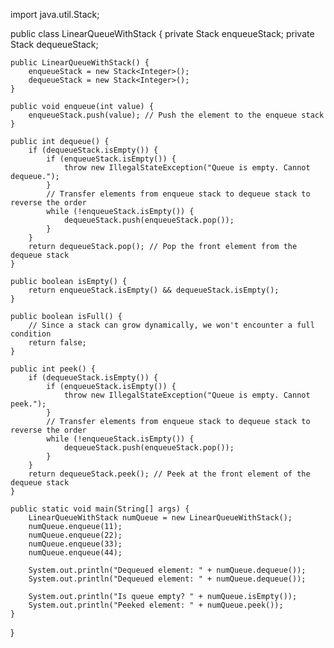 import java.util.Stack;

public class LinearQueueWithStack {
    private Stack<Integer> enqueueStack;
    private Stack<Integer> dequeueStack;

    public LinearQueueWithStack() {
        enqueueStack = new Stack<Integer>();
        dequeueStack = new Stack<Integer>();
    }

    public void enqueue(int value) {
        enqueueStack.push(value); // Push the element to the enqueue stack
    }

    public int dequeue() {
        if (dequeueStack.isEmpty()) {
            if (enqueueStack.isEmpty()) {
                throw new IllegalStateException("Queue is empty. Cannot dequeue.");
            }
            // Transfer elements from enqueue stack to dequeue stack to reverse the order
            while (!enqueueStack.isEmpty()) {
                dequeueStack.push(enqueueStack.pop());
            }
        }
        return dequeueStack.pop(); // Pop the front element from the dequeue stack
    }

    public boolean isEmpty() {
        return enqueueStack.isEmpty() && dequeueStack.isEmpty();
    }

    public boolean isFull() {
        // Since a stack can grow dynamically, we won't encounter a full condition
        return false;
    }

    public int peek() {
        if (dequeueStack.isEmpty()) {
            if (enqueueStack.isEmpty()) {
                throw new IllegalStateException("Queue is empty. Cannot peek.");
            }
            // Transfer elements from enqueue stack to dequeue stack to reverse the order
            while (!enqueueStack.isEmpty()) {
                dequeueStack.push(enqueueStack.pop());
            }
        }
        return dequeueStack.peek(); // Peek at the front element of the dequeue stack
    }

    public static void main(String[] args) {
        LinearQueueWithStack numQueue = new LinearQueueWithStack();
        numQueue.enqueue(11);
        numQueue.enqueue(22);
        numQueue.enqueue(33);
        numQueue.enqueue(44);

        System.out.println("Dequeued element: " + numQueue.dequeue());
        System.out.println("Dequeued element: " + numQueue.dequeue());

        System.out.println("Is queue empty? " + numQueue.isEmpty());
        System.out.println("Peeked element: " + numQueue.peek());
    }
}
